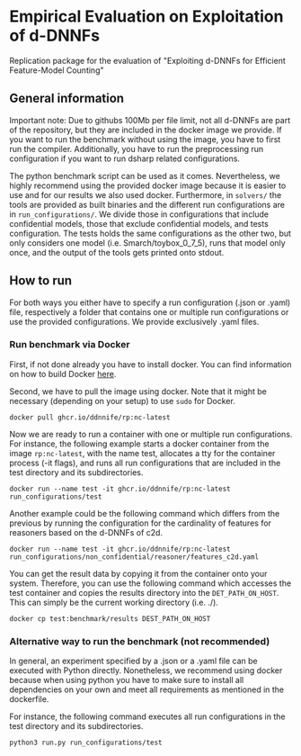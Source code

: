 # Empirical Evaluation on Exploitation of d-DNNFs
Replication package for the evaluation of "Exploiting d-DNNFs for Efficient Feature-Model Counting"

## General information
Important note: Due to githubs 100Mb per file limit, not all d-DNNFs are part of the repository, but they are included in the docker image we provide. If you want to run the benchmark without using the image, you have to first run the compiler. Additionally, you have to run the preprocessing run configuration if you want to run dsharp related configurations.

The python benchmark script can be used as it comes. Nevertheless, we highly recommend using the provided docker image because it is easier to use and for our results we also used docker.
Furthermore, in `solvers/` the tools are provided as built binaries and the different run configurations are in `run_configurations/`. We divide those in configurations that include confidential models, those that exclude confidential models, and tests configuration. The tests holds the same configurations as the other two, but only considers one model (i.e. Smarch/toybox_0_7_5), runs that model only once, and the output of the tools gets printed onto stdout.

## How to run

For both ways you either have to specify a run configuration (.json or .yaml) file, respectively a folder that contains one or multiple run configurations or use the provided configurations. We provide exclusively .yaml files.

### Run benchmark via Docker
First, if not done already you have to install docker. You can find information on how to build Docker [here](https://docs.docker.com/get-docker/).

Second, we have to pull the image using docker. Note that it might be necessary (depending on your setup) to use `sudo` for Docker.
```
docker pull ghcr.io/ddnnife/rp:nc-latest
```

Now we are ready to run a container with one or multiple run configurations. For instance, the following example starts a docker container from the image ```rp:nc-latest```, with the name test, allocates a tty for the container process (-it flags), and runs all run configurations that are included in the test directory and its subdirectories.
```
docker run --name test -it ghcr.io/ddnnife/rp:nc-latest run_configurations/test
```

Another example could be the following command which differs from the previous by running the configuration for the cardinality of features for reasoners based on the d-DNNFs of c2d.
```
docker run --name test -it ghcr.io/ddnnife/rp:nc-latest run_configurations/non_confidential/reasoner/features_c2d.yaml
```

You can get the result data by copying it from the container onto your system. Therefore, you can use the following command which accesses the test container and copies the results directory into the ```DET_PATH_ON_HOST```. This can simply be the current working directory (i.e. ./).
```
docker cp test:benchmark/results DEST_PATH_ON_HOST
```

### Alternative way to run the benchmark (not recommended)
In general, an experiment specified by a .json or a .yaml file can be executed with Python directly. Nonetheless, we recommend using docker because when using python you have to make sure to install all dependencies on your own and meet all requirements as mentioned in the dockerfile.

For instance, the following command executes all run configurations in the test directory and its subdirectories.
```
python3 run.py run_configurations/test
```
